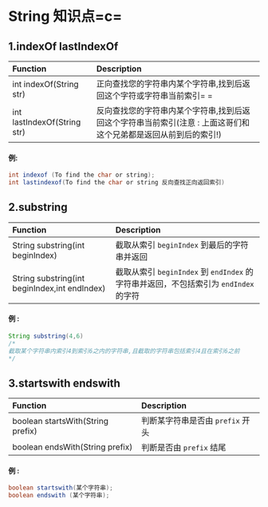 String 知识点=c=
===

1.indexOf lastIndexOf
---

| Function | Description |
|:- |:- |
| int indexOf(String str) | 正向查找您的字符串内某个字符串,找到后返回这个字符或字符串当前索引= = |
| int lastIndexOf(String str) | 反向查找您的字符串内某个字符串,找到后返回这个字符串当前索引(注意 : 上面这哥们和这个兄弟都是返回从前到后的索引!)  |

#### 例:

```java
int indexof (To find the char or string);
int lastindexof(To find the char or string 反向查找正向返回索引)
```

2.substring
---

| Function | Description |
|:- |:- |
| String substring(int beginIndex) | 截取从索引 `beginIndex` 到最后的字符串并返回 |
| String substring(int beginIndex,int endIndex) | 截取从索引 `beginIndex` 到 `endIndex` 的字符串并返回，不包括索引为 `endIndex` 的字符 | 

#### 例 :
```java
String substring(4,6)
/*
截取某个字符串内索引4到索引6之内的字符串,且截取的字符串包括索引4且在索引6之前
*/
```

3.startswith endswith
---

| Function | Description |
|:- |:- |
| boolean startsWith(String prefix) | 判断某字符串是否由 `prefix` 开头 |
| boolean endsWith(String prefix) | 判断是否由 `prefix` 结尾 |

#### 例 : 
```java
boolean startswith(某个字符串);
boolean endswith (某个字符串);
```
